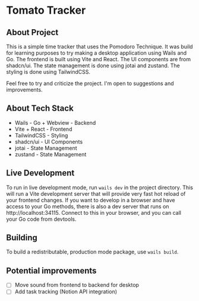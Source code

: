 # Tomato Tracker

## About Project

This is a simple time tracker that uses the Pomodoro Technique. It was build for learning purposes to try making
a desktop application using Wails and Go. The frontend is built using Vite and React. The UI components are from
shadcn/ui. The state management is done using jotai and zustand. The styling is done using TailwindCSS.

Feel free to try and criticize the project. I'm open to suggestions and improvements.

## About Tech Stack

- Wails - Go + Webview - Backend
- Vite + React - Frontend
- TailwindCSS - Styling
- shadcn/ui - UI Components
- jotai - State Management
- zustand - State Management

## Live Development

To run in live development mode, run `wails dev` in the project directory. This will run a Vite development
server that will provide very fast hot reload of your frontend changes. If you want to develop in a browser
and have access to your Go methods, there is also a dev server that runs on http://localhost:34115. Connect
to this in your browser, and you can call your Go code from devtools.

## Building

To build a redistributable, production mode package, use `wails build`.

## Potential improvements

- [ ] Move sound from frontend to backend for desktop
- [ ] Add task tracking (Notion API integration)
